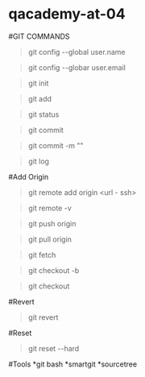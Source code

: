 # qacademy-at-04

#GIT COMMANDS
>git config --global user.name

>git config --globar user.email

>git init

>git add 

>git status

>git commit 

>git commit -m ""

>git log

#Add Origin

>git remote add origin <url - ssh>

>git remote -v

>git push origin <branch name>

>git pull origin <branch name>

>git fetch 

>git checkout -b <branch name>

>git checkout <branch name>

#Revert

>git revert <id of commit>

#Reset

>git reset --hard <id of commit>

#Tools
*git bash
*smartgit
*sourcetree
